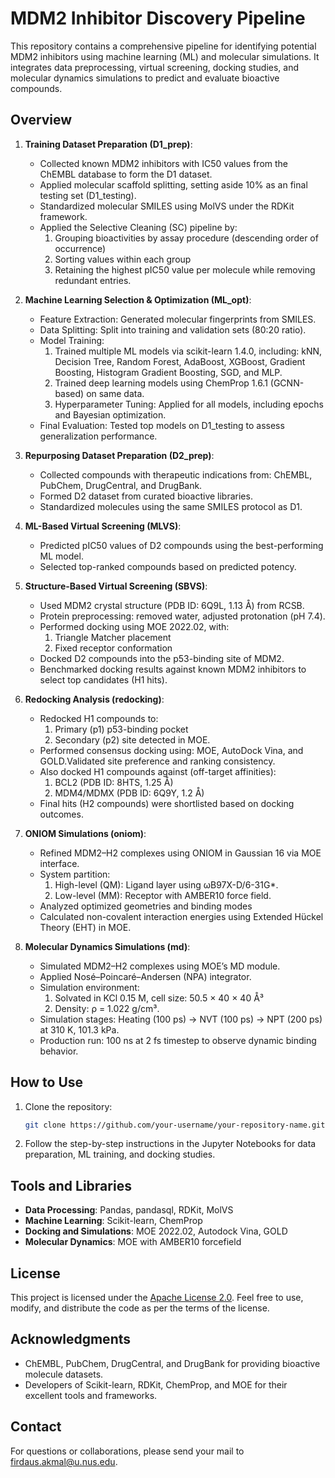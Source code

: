 # MDM2 Inhibitor Discovery Pipeline

This repository contains a comprehensive pipeline for identifying potential MDM2 inhibitors using machine learning (ML) and molecular simulations. It integrates data preprocessing, virtual screening, docking studies, and molecular dynamics simulations to predict and evaluate bioactive compounds.

## Overview

1. **Training Dataset Preparation (D1_prep)**:
   - Collected known MDM2 inhibitors with IC50 values from the ChEMBL database to form the D1 dataset.
   - Applied molecular scaffold splitting, setting aside 10% as an final testing set (D1_testing).
   - Standardized molecular SMILES using MolVS under the RDKit framework.
   - Applied the Selective Cleaning (SC) pipeline by:
     1. Grouping bioactivities by assay procedure (descending order of occurrence)
     2. Sorting values within each group
     3. Retaining the highest pIC50 value per molecule while removing redundant entries.

2. **Machine Learning Selection & Optimization (ML_opt)**:
   - Feature Extraction: Generated molecular fingerprints from SMILES.
   - Data Splitting: Split into training and validation sets (80:20 ratio).
   - Model Training:
     1. Trained multiple ML models via scikit-learn 1.4.0, including: kNN, Decision Tree, Random Forest, AdaBoost, XGBoost, Gradient Boosting, Histogram Gradient Boosting, SGD, and MLP.
     2. Trained deep learning models using ChemProp 1.6.1 (GCNN-based) on same data.
     3. Hyperparameter Tuning: Applied for all models, including epochs and Bayesian optimization.
   - Final Evaluation: Tested top models on D1_testing to assess generalization performance.
  
3. **Repurposing Dataset Preparation (D2_prep)**:
   - Collected compounds with therapeutic indications from: ChEMBL, PubChem, DrugCentral, and DrugBank.
   - Formed D2 dataset from curated bioactive libraries.
   - Standardized molecules using the same SMILES protocol as D1.

4. **ML-Based Virtual Screening (MLVS)**:
   - Predicted pIC50 values of D2 compounds using the best-performing ML model.
   - Selected top-ranked compounds based on predicted potency.

5. **Structure-Based Virtual Screening (SBVS)**:
   - Used MDM2 crystal structure (PDB ID: 6Q9L, 1.13 Å) from RCSB.
   - Protein preprocessing: removed water, adjusted protonation (pH 7.4).
   - Performed docking using MOE 2022.02, with:
     1. Triangle Matcher placement
     2. Fixed receptor conformation
   - Docked D2 compounds into the p53-binding site of MDM2.
   - Benchmarked docking results against known MDM2 inhibitors to select top candidates (H1 hits).

6. **Redocking Analysis (redocking)**:
   - Redocked H1 compounds to:
     1. Primary (p1) p53-binding pocket
     2. Secondary (p2) site detected in MOE.
   - Performed consensus docking using: MOE, AutoDock Vina, and GOLD.Validated site preference and ranking consistency.
   - Also docked H1 compounds against (off-target affinities):
     1. BCL2 (PDB ID: 8HTS, 1.25 Å)
     2. MDM4/MDMX (PDB ID: 6Q9Y, 1.2 Å)
   - Final hits (H2 compounds) were shortlisted based on docking outcomes.

7. **ONIOM Simulations (oniom)**:
   - Refined MDM2–H2 complexes using ONIOM in Gaussian 16 via MOE interface.
   - System partition:
     1. High-level (QM): Ligand layer using ωB97X-D/6-31G*.
     2. Low-level (MM): Receptor with AMBER10 force field.
   - Analyzed optimized geometries and binding modes
   - Calculated non-covalent interaction energies using Extended Hückel Theory (EHT) in MOE.
   
8. **Molecular Dynamics Simulations (md)**:
   - Simulated MDM2–H2 complexes using MOE’s MD module.
   - Applied Nosé–Poincaré–Andersen (NPA) integrator.
   - Simulation environment:
     1. Solvated in KCl 0.15 M, cell size: 50.5 × 40 × 40 Å³
     2. Density: ρ = 1.022 g/cm³.
   - Simulation stages: Heating (100 ps) → NVT (100 ps) → NPT (200 ps) at 310 K, 101.3 kPa.
   - Production run: 100 ns at 2 fs timestep to observe dynamic binding behavior.

## How to Use

1. Clone the repository:
   ```bash
   git clone https://github.com/your-username/your-repository-name.git
   ```
2. Follow the step-by-step instructions in the Jupyter Notebooks for data preparation, ML training, and docking studies.

## Tools and Libraries

- **Data Processing**: Pandas, pandasql, RDKit, MolVS
- **Machine Learning**: Scikit-learn, ChemProp
- **Docking and Simulations**: MOE 2022.02, Autodock Vina, GOLD
- **Molecular Dynamics**: MOE with AMBER10 forcefield

## License
This project is licensed under the [Apache License 2.0](LICENSE). Feel free to use, modify, and distribute the code as per the terms of the license.

## Acknowledgments

- ChEMBL, PubChem, DrugCentral, and DrugBank for providing bioactive molecule datasets.
- Developers of Scikit-learn, RDKit, ChemProp, and MOE for their excellent tools and frameworks.

## Contact
For questions or collaborations, please send your mail to firdaus.akmal@u.nus.edu.
